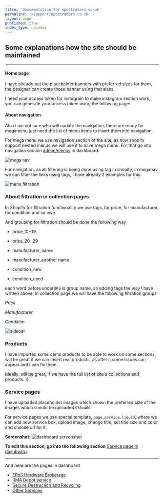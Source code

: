 ```yaml
---
title: 'Documentation for epostraders-co-uk'
permalink: '/support/epostraders-co-uk'
layout: page
published: true
index_type: noindex
---
```


## Some explanations how the site should be maintained

----

#### Home page

I have already put the placeholder banners with preferred sizes for them, the designer can create those banner using that sizes.

I need your access token for instagram to make instagram section work, you can generate your access token using the following page:

#### About navigation

Also I am not sure who will update the navigation, there are ready for megamenu just need the list of menu items to insert them into navigation.

For mega menu we use navigation section of the site, as now shopify support nested menus we will use it to have mega menu. For that go into navigation section [admin/menus](https://epostraders-co-uk.myshopify.com/admin/menus/12669812777) in dashboard.

![mega nav](http://u.sarhov.com/2DzDPcK)


For navigation, as all filtering is being done using tag in shopify, in meganav we can filter the links using tags, I have already 2 examples for this.

![menu filtration](http://u.sarhov.com/2DBtrAW)

### About filtration in collection pages

In Shopify for filtration functionality we use tags, for price, for manufacturer, for condition and so own

And grouping for filtration should be done the following way

- price_$10-$19
- price_$20-$29

- manufacturer_name
- manufacturer_another name

- condition_new
- condition_used

each word before underline is group name, so adding tags the way I have written above, in collection page we will have the following filtration groups

*Price*

*Manufacturer*

*Condition*

![sidebar]()

### Products

I have imported some demo products to be able to work on some sections, will be great if we can insert real products, as after it some issues can appear and I can fix them.

Ideally, will be great, if we have the full list of site's collections and products. ))

### Service pages

I have uploaded placeholder images which shown the preferred size of the images which should be uploaded `650x400`

For service pages we use special template, `page.service.liquid`, where we can
add new service box, upload image, change title, set title size and color and choose url for it.

**Screenshot:**
![dashboard screenshot](https://lh3.googleusercontent.com/-le5gcZqjZos/WnYPpjJ59MI/AAAAAAAAOVU/lanJSaI3ZyE9PqXNOHDQg_QJSdgZD3XxQCHMYCw/s0/firefox_2018-02-03_23-38-12.png)

**To edit this section, go into the following section**
[Service page in dashboard](https://epostraders-co-uk.myshopify.com/admin/themes/9303752745/editor#/pages/our-services).

----
And here are the pages in dashboard

- [EPoS Hardware Brokerage](https://epostraders-co-uk.myshopify.com/admin/pages/5012095017)
- [RMA Depot service](https://epostraders-co-uk.myshopify.com/admin/pages/5012127785)
- [Secure Destruction and Recycling](https://epostraders-co-uk.myshopify.com/admin/pages/5012226089)
- [Other Services](https://epostraders-co-uk.myshopify.com/admin/pages/5012258857)
